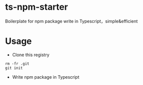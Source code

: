 # ts-npm-starter

Boilerplate for npm package write in Typescript，simple&amp;efficient

# Usage

- Clone this registry

```
rm -fr .git
git init
```
- Write npm package in Typescript
